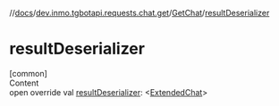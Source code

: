 //[docs](../../../index.md)/[dev.inmo.tgbotapi.requests.chat.get](../index.md)/[GetChat](index.md)/[resultDeserializer](result-deserializer.md)



# resultDeserializer  
[common]  
Content  
open override val [resultDeserializer](result-deserializer.md): <[ExtendedChat](../../dev.inmo.tgbotapi.types.chat.abstracts.extended/-extended-chat/index.md)>  




